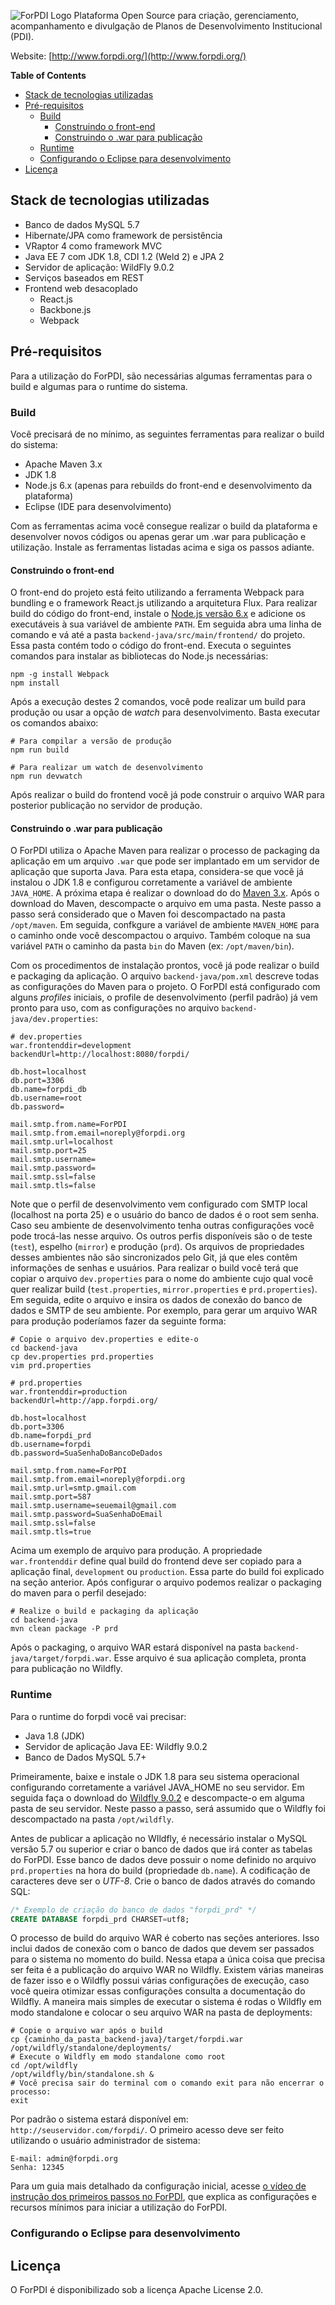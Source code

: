
![ForPDI Logo](http://forpdi.org/img/logo_forpdi.png)
Plataforma Open Source para criação, gerenciamento, acompanhamento e divulgação de Planos de Desenvolvimento Institucional (PDI).

Website: [http://www.forpdi.org/](http://www.forpdi.org/)

**Table of Contents**

- [Stack de tecnologias utilizadas](#stack-de-tecnologias-utilizadas)
- [Pré-requisitos](#pr%C3%A9-requisitos)
  - [Build](#build)
    - [Construindo o front-end](#construindo-o-front-end)
    - [Construindo o .war para publicação](#construindo-o-war-para-publica%C3%A7%C3%A3o)
  - [Runtime](#runtime)
  - [Configurando o Eclipse para desenvolvimento](#configurando-o-eclipse-para-desenvolvimento)
- [Licença](#licen%C3%A7a)


## Stack de tecnologias utilizadas
- Banco de dados MySQL 5.7
- Hibernate/JPA como framework de persistência
- VRaptor 4 como framework MVC
- Java EE 7 com JDK 1.8, CDI 1.2 (Weld 2) e JPA 2
- Servidor de aplicação: WildFly 9.0.2
- Serviços baseados em REST
- Frontend web desacoplado
  - React.js
  - Backbone.js
  - Webpack


## Pré-requisitos
Para a utilização do ForPDI, são necessárias algumas ferramentas para o build e algumas para o runtime do sistema.

### Build
Você precisará de no mínimo, as seguintes ferramentas para realizar o build do sistema:

- Apache Maven 3.x
- JDK 1.8
- Node.js 6.x (apenas para rebuilds do front-end e desenvolvimento da plataforma)
- Eclipse (IDE para desenvolvimento)

Com as ferramentas acima você consegue realizar o build da plataforma e desenvolver novos códigos ou apenas gerar um .war para publicação e utilização.
Instale as ferramentas listadas acima e siga os passos adiante.

#### Construindo o front-end
O front-end do projeto está feito utilizando a ferramenta Webpack para bundling e o framework React.js utilizando a arquitetura Flux.
Para realizar build do código do front-end, instale o [Node.js versão 6.x](http://nodejs.org/) e adicione os executáveis à sua variável de ambiente `PATH`.
Em seguida abra uma linha de comando e vá até a pasta `backend-java/src/main/frontend/` do projeto.
Essa pasta contém todo o código do front-end. Executa o seguintes comandos para instalar as bibliotecas do Node.js necessárias:

```shell
npm -g install Webpack
npm install
```

Após a execução destes 2 comandos, você pode realizar um build para produção ou usar a opção de *watch* para desenvolvimento. Basta executar os comandos abaixo:

```shell
# Para compilar a versão de produção
npm run build

# Para realizar um watch de desenvolvimento
npm run devwatch
```

Após realizar o build do frontend você já pode construir o arquivo WAR para posterior publicação no servidor de produção.

#### Construindo o .war para publicação
O ForPDI utiliza o Apache Maven para realizar o processo de packaging da aplicação em um arquivo `.war` que pode ser implantado em um servidor de aplicação que suporta Java.
Para esta etapa, considera-se que você já instalou o JDK 1.8 e configurou corretamente a variável de ambiente `JAVA_HOME`. A próxima etapa é realizar o download do do [Maven 3.x](http://ftp.unicamp.br/pub/apache/maven/maven-3/3.5.0/binaries/apache-maven-3.5.0-bin.zip).
Após o download do Maven, descompacte o arquivo em uma pasta. Neste passo a passo será considerado que o Maven foi descompactado na pasta `/opt/maven`.
Em seguida, confkgure a variável de ambiente `MAVEN_HOME` para o caminho onde você descompactou o arquivo. Também coloque na sua variável `PATH` o caminho da pasta `bin` do Maven (ex: `/opt/maven/bin`).

Com os procedimentos de instalação prontos, você já pode realizar o build e packaging da aplicação. O arquivo `backend-java/pom.xml` descreve todas as configurações do Maven para o projeto.
O ForPDI está configurado com alguns *profiles* iniciais, o profile de desenvolvimento (perfil padrão) já vem pronto para uso, com as configurações no arquivo `backend-java/dev.properties`:

```properties
# dev.properties
war.frontenddir=development
backendUrl=http://localhost:8080/forpdi/

db.host=localhost
db.port=3306
db.name=forpdi_db
db.username=root
db.password=

mail.smtp.from.name=ForPDI
mail.smtp.from.email=noreply@forpdi.org
mail.smtp.url=localhost
mail.smtp.port=25
mail.smtp.username=
mail.smtp.password=
mail.smtp.ssl=false
mail.smtp.tls=false
```

Note que o perfil de desenvolvimento vem configurado com SMTP local (localhost na porta 25) e o usuário do banco de dados é o root sem senha. Caso seu ambiente de desenvolvimento tenha outras configurações você pode trocá-las nesse arquivo.
Os outros perfis disponíveis são o de teste (`test`), espelho (`mirror`) e produção (`prd`). Os arquivos de propriedades desses ambientes não são sincronizados pelo Git, já que eles contêm informações de senhas e usuários.
Para realizar o build você terá que copiar o arquivo `dev.properties` para o nome do ambiente cujo qual você quer realizar build (`test.properties`, `mirror.properties` e `prd.properties`).
Em seguida, edite o arquivo e insira os dados de conexão do banco de dados e SMTP de seu ambiente. Por exemplo, para gerar um arquivo WAR para produção poderíamos fazer da seguinte forma:

```shell
# Copie o arquivo dev.properties e edite-o
cd backend-java
cp dev.properties prd.properties
vim prd.properties
```
```properties
# prd.properties
war.frontenddir=production
backendUrl=http://app.forpdi.org/

db.host=localhost
db.port=3306
db.name=forpdi_prd
db.username=forpdi
db.password=SuaSenhaDoBancoDeDados

mail.smtp.from.name=ForPDI
mail.smtp.from.email=noreply@forpdi.org
mail.smtp.url=smtp.gmail.com
mail.smtp.port=587
mail.smtp.username=seuemail@gmail.com
mail.smtp.password=SuaSenhaDoEmail
mail.smtp.ssl=false
mail.smtp.tls=true
```

Acima um exemplo de arquivo para produção. A propriedade `war.frontenddir` define qual build do frontend deve ser copiado para a aplicação final, `development` ou `production`. Essa parte do build foi explicado na seção anterior.
Após configurar o arquivo podemos realizar o packaging do maven para o perfil desejado:

```shell
# Realize o build e packaging da aplicação
cd backend-java
mvn clean package -P prd
```

Após o packaging, o arquivo WAR estará disponível na pasta `backend-java/target/forpdi.war`. Esse arquivo é sua aplicação completa, pronta para publicação no Wildfly.

### Runtime
Para o runtime do forpdi você vai precisar:

- Java 1.8 (JDK)
- Servidor de aplicação Java EE: Wildfly 9.0.2
- Banco de Dados MySQL 5.7+

Primeiramente, baixe e instale o JDK 1.8 para seu sistema operacional configurando corretamente a variável JAVA_HOME no seu servidor.
Em seguida faça o download do [Wildfly 9.0.2](http://download.jboss.org/wildfly/9.0.2.Final/wildfly-9.0.2.Final.zip) e descompacte-o em alguma pasta de seu servidor.
Neste passo a passo, será assumido que o Wildfly foi descompactado na pasta `/opt/wildfly`.

Antes de publicar a aplicação no WIldfly, é necessário instalar o MySQL versão 5.7 ou superior e criar o banco de dados que irá conter as tabelas do ForPDI.
Esse banco de dados deve possuir o nome definido no arquivo `prd.properties` na hora do build (propriedade `db.name`). A codificação de caracteres deve ser o *UTF-8*.
Crie o banco de dados através do comando SQL:

```sql
/* Exemplo de criação do banco de dados "forpdi_prd" */
CREATE DATABASE forpdi_prd CHARSET=utf8;
```

O processo de build do arquivo WAR é coberto nas seções anteriores. Isso inclui dados de conexão com o banco de dados que devem ser passados para o sistema no momento do build.
Nessa etapa a única coisa que precisa ser feita é a publicação do arquivo WAR no Wildfly. Existem várias maneiras de fazer isso e o Wildfly possui várias configurações de execução, caso você queira otimizar essas configurações consulta a documentação do Wildfly.
A maneira mais simples de executar o sistema é rodas o Wildfly em modo standalone e colocar o seu arquivo WAR na pasta de deployments:

```shell
# Copie o arquivo war após o build
cp {caminho_da_pasta_backend-java}/target/forpdi.war /opt/wildfly/standalone/deployments/
# Execute o Wildfly em modo standalone como root
cd /opt/wildfly
/opt/wildfly/bin/standalone.sh &
# Você precisa sair do terminal com o comando exit para não encerrar o processo:
exit
```

Por padrão o sistema estará disponível em: `http://seuservidor.com/forpdi/`.
O primeiro acesso deve ser feito utilizando o usuário administrador de sistema:

```
E-mail: admin@forpdi.org
Senha: 12345
```

Para um guia mais detalhado da configuração inicial, acesse [o vídeo de instrução dos primeiros passos no ForPDI](https://youtu.be/4INjIqucYRo),
que explica as configurações e recursos mínimos para iniciar a utilização do ForPDI.

### Configurando o Eclipse para desenvolvimento

## Licença

O ForPDI é disponibilizado sob a licença Apache License 2.0.
